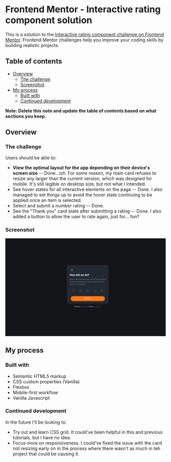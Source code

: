 # Frontend Mentor - Interactive rating component solution

This is a solution to the [Interactive rating component challenge on Frontend Mentor](https://www.frontendmentor.io/challenges/interactive-rating-component-koxpeBUmI). Frontend Mentor challenges help you improve your coding skills by building realistic projects. 

## Table of contents

- [Overview](#overview)
  - [The challenge](#the-challenge)
  - [Screenshot](#screenshot)
- [My process](#my-process)
  - [Built with](#built-with)
  - [Continued development](#continued-development)


**Note: Delete this note and update the table of contents based on what sections you keep.**

## Overview

### The challenge

Users should be able to:

- **View the optimal layout for the app depending on their device's screen size**
-- Done...ish. For some reason, my main card refuses to resize any larger than the current version, which was designed for mobile. It's still legible on desktop size, but not what I intended.
- See hover states for all interactive elements on the page
-- Done. I also managed to set things up to avoid the hover state continuing to be applied once an item is selected.
- Select and submit a number rating
-- Done.
- See the "Thank you" card state after submitting a rating
-- Done. I also added a button to allow the user to rate again, just for... fun?

### Screenshot

![It came together!](images/Frontend%20Mentor%20Interactive%20rating%20component.png)

## My process

### Built with

- Semantic HTML5 markup
- CSS custom properties (Vanilla)
- Flexbox
- Mobile-first workflow
- Vanilla Javascript


### Continued development

In the future I'll be looking to:
- Try out and learn CSS grid. It could've been helpful in this and previous tutorials, but I have no idea.
- Focus more on responsiveness. I could've fixed the issue with the card not resizing early on in the process where there wasn't as much in teh project that could be causing it.
